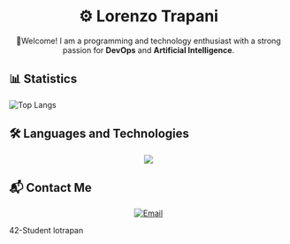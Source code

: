 <div align="center">
    <h1>⚙️ Lorenzo Trapani</h1>
    <p>👋Welcome! I am a programming and technology enthusiast with a strong passion for <strong>DevOps</strong> and <strong>Artificial Intelligence</strong>.</p>
</div>

## 📊 Statistics

![Top Langs](https://github-readme-stats.vercel.app/api/top-langs/?username=LorenzoTrapani&layout=compact&theme=radical)

## 🛠️ Languages and Technologies
<p align="center">
  <a href="https://skillicons.dev">
    <img src="https://skillicons.dev/icons?i=c,cpp,html,css,py,ubuntu,bash,linux,git,docker" />
  </a>
</p>

## 📬 Contact Me

<div align="center">
    <a href="mailto:lorenzotrapani00@gmail.com" target="_blank">
        <img src="https://img.shields.io/badge/Email-lorenzotrapani00@gmail.com-D14836?style=for-the-badge&logo=gmail&logoColor=white" alt="Email">
    </a>
</div>

42-Student lotrapan

